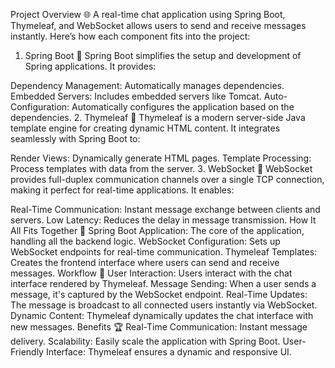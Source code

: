 Project Overview 🌐
A real-time chat application using Spring Boot, Thymeleaf, and WebSocket allows users to send and receive messages instantly. Here’s how each component fits into the project:

1. Spring Boot 🚀
Spring Boot simplifies the setup and development of Spring applications. It provides:

Dependency Management: Automatically manages dependencies.
Embedded Servers: Includes embedded servers like Tomcat.
Auto-Configuration: Automatically configures the application based on the dependencies.
2. Thymeleaf 📄
Thymeleaf is a modern server-side Java template engine for creating dynamic HTML content. It integrates seamlessly with Spring Boot to:

Render Views: Dynamically generate HTML pages.
Template Processing: Process templates with data from the server.
3. WebSocket 🔗
WebSocket provides full-duplex communication channels over a single TCP connection, making it perfect for real-time applications. It enables:

Real-Time Communication: Instant message exchange between clients and servers.
Low Latency: Reduces the delay in message transmission.
How It All Fits Together 🧩
Spring Boot Application: The core of the application, handling all the backend logic.
WebSocket Configuration: Sets up WebSocket endpoints for real-time communication.
Thymeleaf Templates: Creates the frontend interface where users can send and receive messages.
Workflow 🔄
User Interaction: Users interact with the chat interface rendered by Thymeleaf.
Message Sending: When a user sends a message, it's captured by the WebSocket endpoint.
Real-Time Updates: The message is broadcast to all connected users instantly via WebSocket.
Dynamic Content: Thymeleaf dynamically updates the chat interface with new messages.
Benefits 🏆
Real-Time Communication: Instant message delivery.
Scalability: Easily scale the application with Spring Boot.
User-Friendly Interface: Thymeleaf ensures a dynamic and responsive UI.
